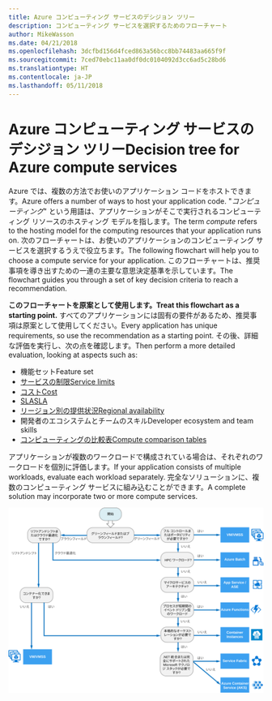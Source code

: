 ```yaml
---
title: Azure コンピューティング サービスのデシジョン ツリー
description: コンピューティング サービスを選択するためのフローチャート
author: MikeWasson
ms.date: 04/21/2018
ms.openlocfilehash: 3dcfbd156d4fced863a56bcc8bb74483aa665f9f
ms.sourcegitcommit: 7ced70ebc11aa0df0dc0104092d3cc6ad5c28bd6
ms.translationtype: HT
ms.contentlocale: ja-JP
ms.lasthandoff: 05/11/2018
---
```

# <a name="decision-tree-for-azure-compute-services"></a><span data-ttu-id="fb5dc-103">Azure コンピューティング サービスのデシジョン ツリー</span><span class="sxs-lookup"><span data-stu-id="fb5dc-103">Decision tree for Azure compute services</span></span>

<span data-ttu-id="fb5dc-104">Azure では、複数の方法でお使いのアプリケーション コードをホストできます。</span><span class="sxs-lookup"><span data-stu-id="fb5dc-104">Azure offers a number of ways to host your application code.</span></span> <span data-ttu-id="fb5dc-105">"*コンピューティング*" という用語は、アプリケーションがそこで実行されるコンピューティング リソースのホスティング モデルを指します。</span><span class="sxs-lookup"><span data-stu-id="fb5dc-105">The term *compute* refers to the hosting model for the computing resources that your application runs on.</span></span> <span data-ttu-id="fb5dc-106">次のフローチャートは、お使いのアプリケーションのコンピューティング サービスを選択するうえで役立ちます。</span><span class="sxs-lookup"><span data-stu-id="fb5dc-106">The following flowchart will help you to choose a compute service for your application.</span></span> <span data-ttu-id="fb5dc-107">このフローチャートは、推奨事項を導き出すための一連の主要な意思決定基準を示しています。</span><span class="sxs-lookup"><span data-stu-id="fb5dc-107">The flowchart guides you through a set of key decision criteria to reach a recommendation.</span></span> 

<span data-ttu-id="fb5dc-108">**このフローチャートを原案として使用します。**</span><span class="sxs-lookup"><span data-stu-id="fb5dc-108">**Treat this flowchart as a starting point.**</span></span> <span data-ttu-id="fb5dc-109">すべてのアプリケーションには固有の要件があるため、推奨事項は原案として使用してください。</span><span class="sxs-lookup"><span data-stu-id="fb5dc-109">Every application has unique requirements, so use the recommendation as a starting point.</span></span> <span data-ttu-id="fb5dc-110">その後、詳細な評価を実行し、次の点を確認します。</span><span class="sxs-lookup"><span data-stu-id="fb5dc-110">Then perform a more detailed evaluation, looking at aspects such as:</span></span>
 
- <span data-ttu-id="fb5dc-111">機能セット</span><span class="sxs-lookup"><span data-stu-id="fb5dc-111">Feature set</span></span>
- [<span data-ttu-id="fb5dc-112">サービスの制限</span><span class="sxs-lookup"><span data-stu-id="fb5dc-112">Service limits</span></span>](/azure/azure-subscription-service-limits)
- [<span data-ttu-id="fb5dc-113">コスト</span><span class="sxs-lookup"><span data-stu-id="fb5dc-113">Cost</span></span>](https://azure.microsoft.com/pricing/)
- [<span data-ttu-id="fb5dc-114">SLA</span><span class="sxs-lookup"><span data-stu-id="fb5dc-114">SLA</span></span>](https://azure.microsoft.com/support/legal/sla/)
- [<span data-ttu-id="fb5dc-115">リージョン別の提供状況</span><span class="sxs-lookup"><span data-stu-id="fb5dc-115">Regional availability</span></span>](https://azure.microsoft.com/global-infrastructure/services/)
- <span data-ttu-id="fb5dc-116">開発者のエコシステムとチームのスキル</span><span class="sxs-lookup"><span data-stu-id="fb5dc-116">Developer ecosystem and team skills</span></span>
- [<span data-ttu-id="fb5dc-117">コンピューティングの比較表</span><span class="sxs-lookup"><span data-stu-id="fb5dc-117">Compute comparison tables</span></span>](./compute-comparison.md)

<span data-ttu-id="fb5dc-118">アプリケーションが複数のワークロードで構成されている場合は、それぞれのワークロードを個別に評価します。</span><span class="sxs-lookup"><span data-stu-id="fb5dc-118">If your application consists of multiple workloads, evaluate each workload separately.</span></span> <span data-ttu-id="fb5dc-119">完全なソリューションに、複数のコンピューティング サービスに組み込むことができます。</span><span class="sxs-lookup"><span data-stu-id="fb5dc-119">A complete solution may incorporate two or more compute services.</span></span>

![](../images/compute-decision-tree.svg)

